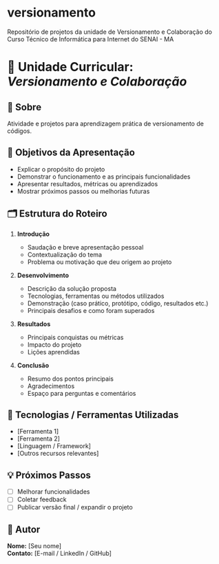 # versionamento
Repositório de projetos da unidade de Versionamento e Colaboração do Curso Técnico de Informática para Internet do SENAI - MA

# 🧭 Unidade Curricular: *Versionamento e Colaboração*

## 📌 Sobre
Atividade e projetos para aprendizagem prática de versionamento de códigos.

## 🎯 Objetivos da Apresentação
- Explicar o propósito do projeto  
- Demonstrar o funcionamento e as principais funcionalidades  
- Apresentar resultados, métricas ou aprendizados  
- Mostrar próximos passos ou melhorias futuras  

## 🗂️ Estrutura do Roteiro
1. **Introdução**
   - Saudação e breve apresentação pessoal  
   - Contextualização do tema  
   - Problema ou motivação que deu origem ao projeto  

2. **Desenvolvimento**
   - Descrição da solução proposta  
   - Tecnologias, ferramentas ou métodos utilizados  
   - Demonstração (caso prático, protótipo, código, resultados etc.)  
   - Principais desafios e como foram superados  

3. **Resultados**
   - Principais conquistas ou métricas  
   - Impacto do projeto  
   - Lições aprendidas  

4. **Conclusão**
   - Resumo dos pontos principais  
   - Agradecimentos  
   - Espaço para perguntas e comentários  

## 🧩 Tecnologias / Ferramentas Utilizadas
- [Ferramenta 1]  
- [Ferramenta 2]  
- [Linguagem / Framework]  
- [Outros recursos relevantes]  

## 💡 Próximos Passos
- [ ] Melhorar funcionalidades  
- [ ] Coletar feedback  
- [ ] Publicar versão final / expandir o projeto  

## 👤 Autor
**Nome:** [Seu nome]  
**Contato:** [E-mail / LinkedIn / GitHub]  
